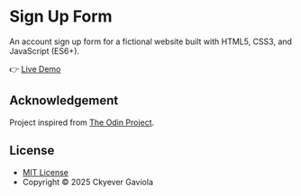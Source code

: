 # Sign Up Form
An account sign up form for a fictional website built with HTML5, CSS3, and JavaScript (ES6+).

👉 [Live Demo](https://ckyever.github.io/sign-up-form/)

## Acknowledgement
Project inspired from [The Odin Project](https://github.com/ckyever/sign-up-form).

## License
* [MIT License](https://opensource.org/license/MIT)
* Copyright © 2025 Ckyever Gaviola